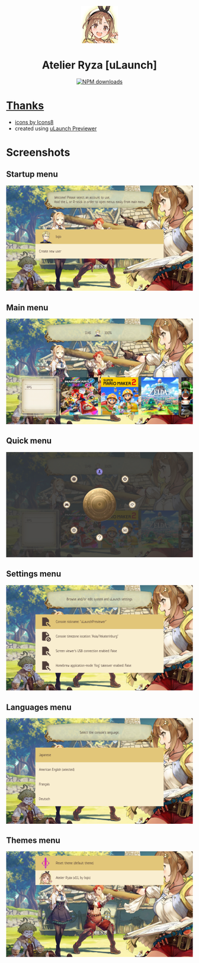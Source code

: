 <p align="center">
  <img width="100" height="100" src="Icon.png">
</p>
<h1 align="center">Atelier Ryza [uLaunch]</h1>
<p align="center">
  <a href="https://github.com/bqio/ulaunch-ar/releases"><img src="https://img.shields.io/github/downloads/bqio/ulaunch-ar/total.svg" alt="NPM downloads"</a>
</p>

# Thanks
* icons by <a target="_blank" href="https://icons8.com">Icons8</a>
* created using [uLaunch Previewer](https://github.com/IcosaSwitch/uLaunch-Previewer)

# Screenshots

## Startup menu
![Startup menu](screenshots/StartupMenu.png)

## Main menu
![Main menu](screenshots/MainMenu.png)

## Quick menu
![Quick menu](screenshots/QuickMenu.png)

## Settings menu
![Settings menu](screenshots/SettingsMenu.png)

## Languages menu
![Languages menu](screenshots/LanguagesMenu.png)

## Themes menu
![Themes menu](screenshots/ThemesMenu.png)
